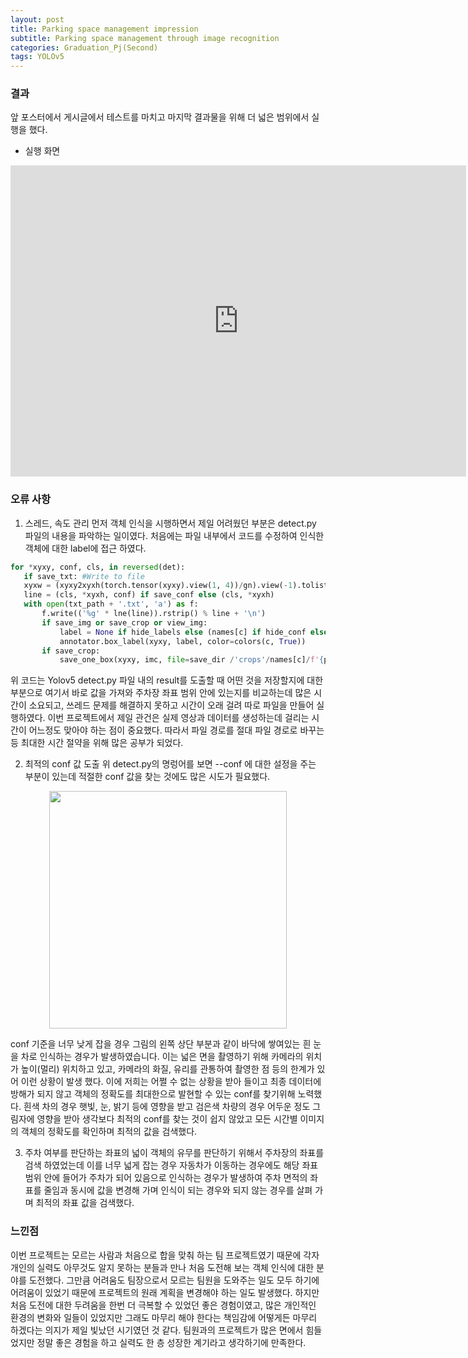 ```yaml
---
layout: post
title: Parking space management impression
subtitle: Parking space management through image recognition
categories: Graduation_Pj(Second)
tags: YOLOv5
---
```


### 결과

앞 포스터에서 게시글에서 테스트를 마치고 마지막 결과물을 위해 더 넓은 범위에서 실행을 했다.

* 실행 화면
 <iframe width="729" height="498" src="https://www.youtube.com/embed/Ay0GgrNaSG8" title="졸업 프로젝트 시연 영상" frameborder="0" allow="accelerometer; autoplay; clipboard-write; encrypted-media; gyroscope; picture-in-picture" allowfullscreen></iframe>

### 오류 사항

1. 스레드, 속도 관리 
먼저 객체 인식을 시행하면서 제일 어려웠던 부분은 detect.py 파일의 내용을 파악하는 일이였다. 처음에는 파일 내부에서 코드를 수정하여 인식한 객체에 대한 label에 접근 하였다.

 ```Python
for *xyxy, conf, cls, in reversed(det):
    if save_txt: #Write to file
    xyxw = (xyxy2xyxh(torch.tensor(xyxy).view(1, 4))/gn).view(-1).tolist()
    line = (cls, *xyxh, conf) if save_conf else (cls, *xyxh)
    with open(txt_path + '.txt', 'a') as f:
        f.write(('%g' * lne(line)).rstrip() % line + '\n')
        if save_img or save_crop or view_img:
            label = None if hide_labels else (names[c] if hide_conf else f'{names[c]} {conf:.2f}')
            annotator.box_label(xyxy, label, color=colors(c, True))
        if save_crop:
            save_one_box(xyxy, imc, file=save_dir /'crops'/names[c]/f'{p.stem}.jpg', BGR=Ture)
 ```

위 코드는 Yolov5 detect.py 파일 내의 result를 도출할 때 어떤 것을 저장할지에 대한 부분으로 여기서 바로 값을 가져와 주차장 좌표 범위 안에 있는지를 비교하는데 많은 시간이 소요되고, 쓰레드 문제를 해결하지 못하고 시간이 오래 걸려 따로 파일을 만들어 실행하였다. 이번 프로젝트에서 제일 관건은 실제 영상과 데이터를 생성하는데 걸리는 시간이 어느정도 맞아야 하는 점이 중요했다. 따라서 파일 경로를 절대 파일 경로로 바꾸는 등 최대한 시간 절약을 위해 많은 공부가 되었다.

 2. 최적의 conf 값 도출
위 detect.py의 명렁어를 보면 --conf 에 대한 설정을 주는 부분이 있는데 적절한 conf 값을 찾는 것에도 많은 시도가 필요했다.

 <p align="center">
 <img src = "https://user-images.githubusercontent.com/77920565/208360868-36f85014-b863-4be7-96e5-3c6691d1e139.png" width = 380>
</p>

conf 기준을 너무 낮게 잡을 경우 그림의 왼쪽 상단 부분과 같이 바닥에 쌓여있는 흰 눈을 차로 인식하는 경우가 발생하였습니다. 이는 넓은 면을 촬영하기 위해 카메라의 위치가 높이(멀리) 위치하고 있고, 카메라의 화질, 유리를 관통하여 촬영한 점 등의 한계가 있어 이런 상황이 발생 했다. 이에 저희는 어쩔 수 없는 상황을 받아 들이고 최종 데이터에 방해가 되지 않고 객체의 정확도를 최대한으로 발현할 수 있는 conf를 찾기위해 노력했다. 흰색 차의 경우 햇빛, 눈, 밝기 등에 영향을 받고 검은색 차량의 경우 어두운 정도 그림자에 영향을 받아 생각보다 최적의 conf를 찾는 것이 쉽지 않았고 모든 시간별 이미지의 객체의 정확도를 확인하며 최적의 값을 검색했다.

3. 주차 여부를 판단하는 좌표의 넓이
 객체의 유무를 판단하기 위해서 주차장의 좌표를 검색 하였었는데 이를 너무 넓게 잡는 경우 자동차가 이동하는 경우에도 해당 좌표 범위 안에 들어가 주차가 되어 있음으로 인식하는 경우가 발생하여 주차 면적의 좌표를 줄임과 동시에 값을 변경해 가며 인식이 되는 경우와 되지 않는 경우를 살펴 가며 최적의 좌표 값을 검색했다.



### 느낀점
 이번 프로젝트는 모르는 사람과 처음으로 합을 맞춰 하는 팀 프로젝트였기 때문에 각자 개인의 실력도 아무것도 알지 못하는 분들과 만나 처음 도전해 보는 객체 인식에 대한 분야를 도전했다. 그만큼 어려움도 팀장으로서 모르는 팀원을 도와주는 일도 모두 하기에 어려움이 있었기 때문에 프로젝트의 원래 계획을 변경해야 하는 일도 발생했다. 하지만 처음 도전에 대한 두려움을 한번 더 극복할 수 있었던 좋은 경험이였고, 많은 개인적인 환경의 변화와 일들이 있었지만 그래도 마무리 해야 한다는 책임감에 어떻게든 마무리 하겠다는 의지가 제일 빛났던 시기였던 것 같다. 팀원과의 프로젝트가 많은 면에서 힘들었지만 정말 좋은 경험을 하고 실력도 한 층 성장한 계기라고 생각하기에 만족한다.
 